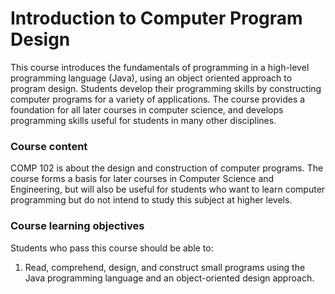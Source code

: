 # Introduction to Computer Program Design
This course introduces the fundamentals of programming in a high-level programming language (Java), using an object oriented approach to program design. Students develop their programming skills by constructing computer programs for a variety of applications. The course provides a foundation for all later courses in computer science, and develops programming skills useful for students in many other disciplines.

### Course content
COMP 102 is about the design and construction of computer programs. The course forms a basis for later courses in Computer Science and Engineering, but will also be useful for students who want to learn computer programming but do not intend to study this subject at higher levels.
### Course learning objectives
Students who pass this course should be able to:
1. Read, comprehend, design, and construct small programs using the Java programming language and an object-oriented design approach.
